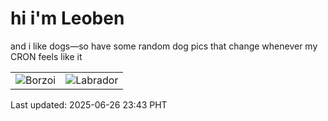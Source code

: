 # hi i'm Leoben

and i like dogs—so have some random dog pics that change whenever my CRON feels like it

|  |  |
|--------|----------|
| ![Borzoi](https://random-dog-vercel.vercel.app/api/random-borzoi?v=1750952604) | ![Labrador](https://random-dog-vercel.vercel.app/api/random-labrador?v=1750952604) |

Last updated: 2025-06-26 23:43 PHT
